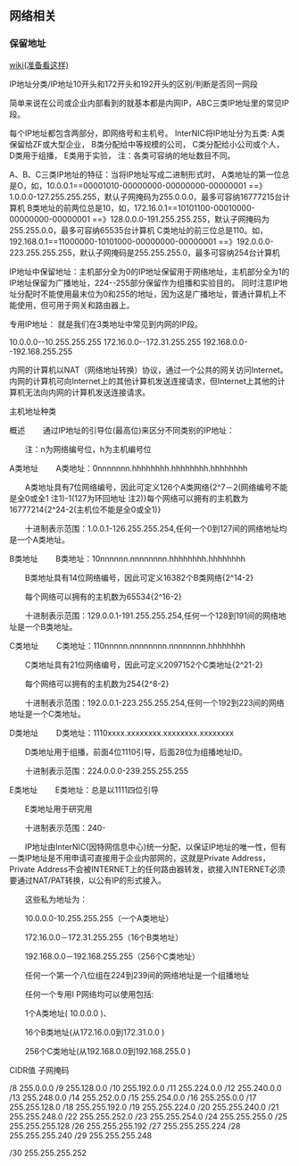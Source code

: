 网络相关
----



### 保留地址

[wiki(准备看这样)](https://en.wikipedia.org/wiki/Private_network)

IP地址分类/IP地址10开头和172开头和192开头的区别/判断是否同一网段

简单来说在公司或企业内部看到的就基本都是内网IP，ABC三类IP地址里的常见IP段。

每个IP地址都包含两部分，即网络号和主机号。
InterNIC将IP地址分为五类:
A类保留给ZF或大型企业，
B类分配给中等规模的公司，
C类分配给小公司或个人，
D类用于组播，
E类用于实验，
注：各类可容纳的地址数目不同。

A、B、C三类IP地址的特征：当将IP地址写成二进制形式时，
A类地址的第一位总是O，如，10.0.0.1==00001010-00000000-00000000-00000001
==》1.0.0.0-127.255.255.255，默认子网掩码为255.0.0.0，最多可容纳16777215台计算机
B类地址的前两位总是10，如，172.16.0.1==10101100-00010000-00000000-00000001
==》128.0.0.0-191.255.255.255，默认子网掩码为255.255.0.0，最多可容纳65535台计算机
C类地址的前三位总是110。如，192.168.0.1==11000000-10101000-00000000-00000001
==》192.0.0.0-223.255.255.255，默认子网掩码是255.255.255.0，最多可容纳254台计算机

IP地址中保留地址：主机部分全为0的IP地址保留用于网络地址，主机部分全为1的IP地址保留为广播地址，224--255部分保留作为组播和实验目的。 同时注意IP地址分配时不能使用最末位为0和255的地址，因为这是广播地址，普通计算机上不能使用，但可用于网关和路由器上。

专用IP地址： 就是我们在3类地址中常见到内网的IP段。

10.0.0.0--10.255.255.255
172.16.0.0--172.31.255.255
192.168.0.0--192.168.255.255


内网的计算机以NAT（网络地址转换）协议，通过一个公共的网关访问Internet。内网的计算机可向Internet上的其他计算机发送连接请求，但Internet上其他的计算机无法向内网的计算机发送连接请求。

主机地址种类

概述
　　通过IP地址的引导位(最高位)来区分不同类别的IP地址：

　　注：n为网络编号位，h为主机编号位

A类地址
　　A类地址：0nnnnnnn.hhhhhhhh.hhhhhhhh.hhhhhhhh

　　A类地址具有7位网络编号，因此可定义126个A类网络{2^7－2(网络编号不能是全0或全1 注1)-1(127为环回地址 注2)}每个网络可以拥有的主机数为16777214{2^24-2(主机位不能是全0或全1)}

　　十进制表示范围：1.0.0.1-126.255.255.254,任何一个0到127间的网络地址均是一个A类地址。

B类地址
　　B类地址：10nnnnnn.nnnnnnnn.hhhhhhhh.hhhhhhhh

　　B类地址具有14位网络编号，因此可定义16382个B类网络{2^14-2}

　　每个网络可以拥有的主机数为65534{2^16-2}

　　十进制表示范围：129.0.0.1-191.255.255.254,任何一个128到191间的网络地址是一个B类地址。

C类地址
　　C类地址：110nnnnn.nnnnnnnn.nnnnnnnn.hhhhhhhh

　　C类地址具有21位网络编号，因此可定义2097152个C类地址{2^21-2}

　　每个网络可以拥有的主机数为254{2^8-2}

　　十进制表示范围：192.0.0.1-223.255.255.254,任何一个192到223间的网络地址是一个C类地址。

D类地址
　　D类地址：1110xxxx.xxxxxxxx.xxxxxxxx.xxxxxxxx

　　D类地址用于组播，前面4位1110引导，后面28位为组播地址ID。

　　十进制表示范围：224.0.0.0-239.255.255.255

E类地址
　　E类地址：总是以1111四位引导

　　E类地址用于研究用

　　十进制表示范围：240-

　　IP地址由InterNIC(因特网信息中心)统一分配，以保证IP地址的唯一性，但有一类IP地址是不用申请可直接用于企业内部网的，这就是Private Address，Private Address不会被INTERNET上的任何路由器转发，欲接入INTERNET必须要通过NAT/PAT转换，以公有IP的形式接入。

　　这些私为地址为：

　　10.0.0.0-10.255.255.255（一个A类地址）

　　172.16.0.0－172.31.255.255（16个B类地址）

　　192.168.0.0－192.168.255.255（256个C类地址）

　　任何一个第一个八位组在224到239间的网络地址是一个组播地址

　　任何一个专用I P网络均可以使用包括:

　　1个A类地址( 10.0.0.0 )、

　　16个B类地址(从172.16.0.0到172.31.0.0 )

　　256个C类地址(从192.168.0.0到192.168.255.0 )

CIDR值              子网掩码

/8                255.0.0.0
/9                255.128.0.0
/10              255.192.0.0
/11              255.224.0.0
/12              255.240.0.0
/13              255.248.0.0
/14              255.252.0.0
/15              255.254.0.0
/16             255.255.0.0
/17             255.255.128.0
/18             255.255.192.0
/19             255.255.224.0
/20             255.255.240.0
/21             255.255.248.0
/22             255.255.252.0
/23             255.255.254.0
/24             255.255.255.0
/25             255.255.255.128
/26             255.255.255.192
/27             255.255.255.224
/28             255.255.255.240
/29             255.255.255.248

/30             255.255.255.252